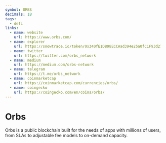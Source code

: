 ```yaml
---
symbol: ORBS
decimals: 18
tags:
  - defi
links:
  - name: website
    url: https://www.orbs.com/
  - name: explorer
    url: https://snowtrace.io/token/0x340fE1D898ECCAad394e2ba0fC1F93d27c7b717A
  - name: twitter
    url: https://twitter.com/orbs_network
  - name: medium
    url: https://medium.com/orbs-network
  - name: telegram
    url: https://t.me/orbs_network
  - name: coinmarketcap
    url: https://coinmarketcap.com/currencies/orbs/
  - name: coingecko
    url: https://coingecko.com/en/coins/orbs/
---
```


# Orbs

Orbs is a public blockchain built for the needs of apps with millions of users, from SLAs to adjustable fee models to on-demand capacity.
